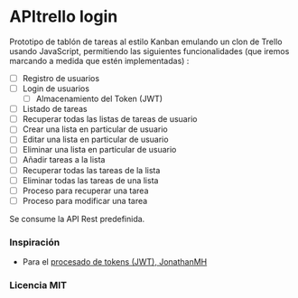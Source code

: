 # APItrello login

Prototipo de tablón de tareas al estilo Kanban emulando un clon de Trello usando JavaScript, permitiendo las siguientes funcionalidades (que iremos marcando a medida que estén implementadas) :

- [ ] Registro de usuarios
- [ ] Login de usuarios
  - [ ] Almacenamiento del Token (JWT)
- [ ] Listado de tareas
- [ ] Recuperar todas las listas de tareas de usuario
- [ ] Crear una lista en particular de usuario
- [ ] Editar una lista en particular de usuario
- [ ] Eliminar una lista en particular de usuario
- [ ] Añadir tareas a la lista
- [ ] Recuperar todas las tareas de la lista
- [ ] Eliminar todas las tareas de una lista
- [ ] Proceso para recuperar una tarea
- [ ] Proceso para modificar una tarea

Se consume la API Rest predefinida.



### Inspiración

- Para el [procesado de tokens (JWT), JonathanMH](https://jonathanmh.com/example-json-web-tokens-vanilla-javascript/)


### Licencia MIT 





